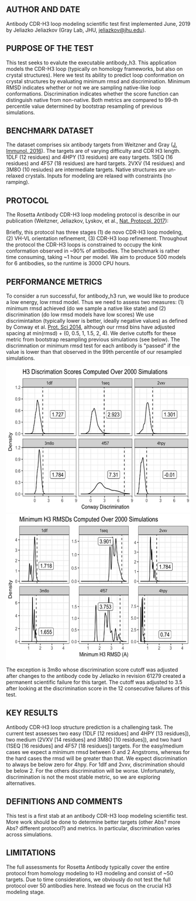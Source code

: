 ## AUTHOR AND DATE
Antibody CDR-H3 loop modeling scientific test first implemented June, 2019 by Jeliazko Jeliazkov (Gray Lab, JHU, jeliazkov@jhu.edu).

## PURPOSE OF THE TEST
This test seeks to evalute the executable antibody_h3. This application models the CDR-H3 loop (typically on homology frameworks, but also on crystal structures). Here we test its ability to predict loop conformation on crystal structures by evaluating minimum rmsd and discrimination. Minimum RMSD indicates whether or not we are sampling native-like loop conformations. Discrimination indicates whether the score function can distinguish native from non-native. Both metrics are compared to 99-th percentile value determined by bootstrap resampling of previous simulations.

## BENCHMARK DATASET
The dataset comprises six antibody targets from Weitzner and Gray (<a href=http://www.jimmunol.org/content/early/2016/11/18/jimmunol.1601137>J. Immunol. 2016</a>). The targets are of varying difficulty and CDR H3 length. 1DLF (12 residues) and 4HPY (13 residues) are easy targets. 1SEQ (16 residues) and 4F57 (18 residues) are hard targets. 2VXV (14 residues) and 3M8O (10 resiudes) are intermediate targets.  Native structures are un-relaxed crystals. Inputs for modeling are relaxed with constraints (no ramping).

## PROTOCOL
The Rosetta Antibody CDR-H3 loop modeling protocol is describe in our publication (Weitzner, Jeliazkov, Lyskov, et al., <a href=https://www.ncbi.nlm.nih.gov/pmc/articles/PMC5739521> Nat. Protocol. 2017</a>): 

Briefly, this protocol has three stages (1) de novo CDR-H3 loop modeling, (2) VH-VL orientation refinement, (3) CDR-H3 loop refinement. Throughout the protocol the CDR-H3 loops is constrained to occupy the kink conformation observed in ~90% of antibodies. The benchmark is rather time consuming, taking ~1 hour per model. We aim to produce 500 models for 6 antibodies, so the runtime is 3000 CPU hours.

## PERFORMANCE METRICS
To consider a run successful, for antibody_h3 run, we would like to produce a low energy, low rmsd model. Thus we need to assess two measures: (1) minimum rmsd achieved (do we sample a native like state) and (2) discrimination (do low rmsd models have low scores) We use discrimintaiton (typically lower is better, ideally negative values) as defined by Conway et al. <a href=https://www.ncbi.nlm.nih.gov/pubmed/24265211> Prot. Sci 2014</a>, although our rmsd bins have adjusted spacing at min(rmsd) + (0, 0.5, 1, 1.5, 2, 4). We derive cutoffs for these metric from bootstrap resampling previous simulations (see below). The discrimnation or minimum rmsd test for each antibody is "passed" if the value is lower than that observed in the 99th percentile of our resampled simulations.

<img src="h3_discrim.png" width="600" height="400">
<img src="h3_min_rmsd.png" width="600" height="400">

The exception is 3m8o whose discrimination score cutoff was adjusted after changes to the antibody code by Jeliazko in revision 61279 created a permanent scientific failure for this target. The cutoff was adjusted to 3.5 after looking at the discrimination score in the 12 consecutive failures of this test. 

## KEY RESULTS
Antibody CDR-H3 loop structure prediction is a challenging task. The current test assesses two easy (1DLF [12 residues] and 4HPY [13 residues]), two medium (2VXV [14 residues] and 3M8O [10 residues]), and two hard (1SEQ [16 residues] and 4F57 [18 residues]) targets. For the easy/medium cases we expect a minimum rmsd between 0 and 2 Angstroms, whereas for the hard cases the rmsd will be greater than that. We expect discrimination to always be below zero for 4hpy. For 1dlf and 2vxv, discrimination should be below 2. For the others discrimination will be worse. Unfortunately, discrimination is not the most stable metric, so we are exploring alternatives.

## DEFINITIONS AND COMMENTS
This test is a first stab at an antibody CDR-H3 loop modeling scientific test. More work should be done to determine better targets (other Abs? more Abs? different protocol?) and metrics. In particular, discrimination varies across simulations.

## LIMITATIONS
The full assessments for Rosetta Antibody typically cover the entire protocol from homology modeling to H3 modeling and consist of ~50 targets. Due to time considerations, we obviously do not test the full protocol over 50 antibodies here. Instead we focus on the crucial H3 modeling stage.

